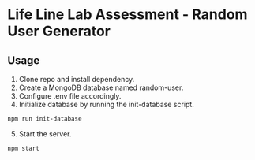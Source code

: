 # Life Line Lab Assessment - Random User Generator

## Usage

1. Clone repo and install dependency.
2. Create a MongoDB database named random-user.
3. Configure .env file accordingly.
4. Initialize database by running the init-database script.

```bash
npm run init-database
```

5. Start the server.

```bash
npm start
```
